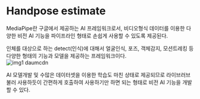 # Handpose estimate
MediaPipe란 구글에서 제공하는 AI 프레임워크로서, 비디오형식 데이터를 이용한 다양한 비전 AI 기능을 파이프라인 형태로 손쉽게 사용할 수 있도록 제공된다.  

인체를 대상으로 하는 detect(인식)에 대해서 얼굴인식, 포즈, 객체감지, 모션트레킹 등 다양한 형태의 기능과 모델을 제공하는 프레임워크이다.  
![img1 daumcdn](https://github.com/dmswneunju/handpose/assets/109281949/78d36265-cff4-4285-9d92-8753ef68090c)

AI 모델개발 및 수많은 데이터셋을 이용한 학습도 마친 상태로 제공되므로 라이브러브 불러 사용하듯이 간편하게 호출하여 사용하기만 하면 되는 형태로 비전 AI 기능을 개발할 수 있다.   
